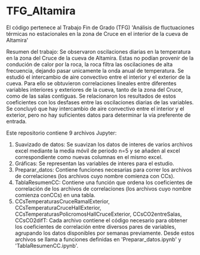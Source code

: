 # TFG_Altamira

El código pertenece al Trabajo Fin de Grado (TFG) 'Análisis de fluctuaciones térmicas no estacionales en la zona de Cruce en el interior de la cueva de Altamira'

Resumen del trabajo:
Se observaron oscilaciones diarias en la temperatura en la zona del Cruce de la cueva de Altamira. Estas no podían provenir de la condución de calor por la roca, la roca filtra las oscilaciones de alta frecuencia, dejando pasar unicamente la onda anual de temperatura. Se estudió el intercambio de aire convectivo entre el interior y el exterior de la cueva. Para ello se obtuvieron correlaciones lineales entre diferentes variables interiores y exteriores de la cueva, tanto de la zona del Cruce, como de las salas contiguas. Se relacionaron los resultados de estos coeficientes con los desfases entre las oscilaciones diarias de las variables. Se concluyó que hay intercambio de aire convectivo entre el interior y el exterior, pero no hay suficientes datos para determinar la vía preferente de entrada.


Este repositorio contiene 9 archivos Jupyter:
1. Suavizado de datos: Se suavizan los datos de interes de varios archivos excel mediante la media móvil de periodo n=5 y se añaden al excel correspondiente como nuevas columnas en el mismo excel.
2. Gráficas: Se representan las variables de interes para el estudio.
3. Preparar_datos: Contiene funciones necesarias para correr los archivos de correlaciones (los archivos cuyo nombre comienza con CCs).
4. TablaResumenCC: Contiene una función que ordena los coeficientes de correlación de los archivos de correlaciones (los archivos cuyo nombre comienza conCCs) en una tabla.
5. CCsTemperaturasCruceRamalExterior, CCsTemperaturaCruceHallExterior, CCsTemperaturasPolicromosHallCruceExterior, CCsCO2entreSalas, CCsCO2difT: Cada archivo contiene el código necesario para obtener los coeficientes de correlación entre diversos pares de variables, agrupando los datos disponibles por semanas previamente. Desde estos archivos se llama a funciones definidas en 'Preparar_datos.ipynb' y 'TablaResumenCC.ipynb'.
